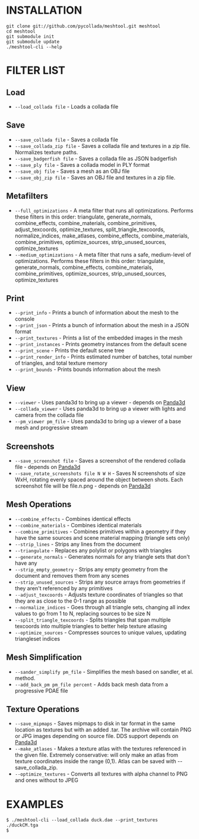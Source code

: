 INSTALLATION
============
    git clone git://github.com/pycollada/meshtool.git meshtool
    cd meshtool
    git submodule init
    git submodule update
    ./meshtool-cli --help

FILTER LIST
===========

Load
----
* ``--load_collada file`` - Loads a collada file

Save
----
* ``--save_collada file`` - Saves a collada file
* ``--save_collada_zip file`` - Saves a collada file and textures in a zip file.
Normalizes texture paths.
* ``--save_badgerfish file`` - Saves a collada file as JSON badgerfish
* ``--save_ply file`` - Saves a collada model in PLY format
* ``--save_obj file`` - Saves a mesh as an OBJ file
* ``--save_obj_zip file`` - Saves an OBJ file and textures in a zip file.

Metafilters
-----------
* ``--full_optimizations`` - A meta filter that runs all optimizations. Performs
these filters in this order: triangulate,
generate_normals, combine_effects, combine_materials,
combine_primitives, adjust_texcoords,
optimize_textures, split_triangle_texcoords,
normalize_indices, make_atlases, combine_effects,
combine_materials, combine_primitives,
optimize_sources, strip_unused_sources,
optimize_textures
* ``--medium_optimizations`` - A meta filter that runs a safe, medium-level of
optimizations. Performs these filters in this order:
triangulate, generate_normals, combine_effects,
combine_materials, combine_primitives,
optimize_sources, strip_unused_sources,
optimize_textures

Print
-----
* ``--print_info`` - Prints a bunch of information about the mesh to the console
* ``--print_json`` - Prints a bunch of information about the mesh in a JSON
format
* ``--print_textures`` - Prints a list of the embedded images in the mesh
* ``--print_instances`` - Prints geometry instances from the default scene
* ``--print_scene`` - Prints the default scene tree
* ``--print_render_info`` - Prints estimated number of batches, total number of
triangles, and total texture memory
* ``--print_bounds`` - Prints bounds information about the mesh

View
----
* ``--viewer`` - Uses panda3d to bring up a viewer - depends on
[Panda3d](http://www.panda3d.org/)
* ``--collada_viewer`` - Uses panda3d to bring up a viewer with lights and
camera from the collada file
* ``--pm_viewer pm_file`` - Uses panda3d to bring up a viewer of a base mesh and
progressive stream


Screenshots
-----------
* ``--save_screenshot file`` - Saves a screenshot of the rendered collada file -
depends on [Panda3d](http://www.panda3d.org/)
* ``--save_rotate_screenshots file N W H`` - Saves N screenshots of size WxH,
rotating evenly spaced around the object between shots. Each screenshot file
will be file.n.png - depends on [Panda3d](http://www.panda3d.org/)

Mesh Operations
---------------
* ``--combine_effects`` - Combines identical effects
* ``--combine_materials`` - Combines identical materials
* ``--combine_primitives`` - Combines primitives within a geometry if they have
the same sources and scene material mapping (triangle sets only)
* ``--strip_lines`` - Strips any lines from the document
* ``--triangulate`` - Replaces any polylist or polygons with triangles
* ``--generate_normals`` - Generates normals for any triangle sets that don't
have any
* ``--strip_empty_geometry`` - Strips any empty geometry from the document and
removes them from any scenes
* ``--strip_unused_sources`` - Strips any source arrays from geometries if they
aren't referenced by any primitives
* ``--adjust_texcoords`` - Adjusts texture coordinates of triangles so that they
are as close to the 0-1 range as possible
* ``--normalize_indices`` - Goes through all triangle sets, changing all index
values to go from 1 to N, replacing sources to be size N
* ``--split_triangle_texcoords`` - Splits triangles that span multiple texcoords into
multiple triangles to better help texture atlasing
* ``--optimize_sources`` - Compresses sources to unique values, updating
triangleset indices

Mesh Simplification
-------------------
* ``--sander_simplify pm_file`` - Simplifies the mesh based on sandler, et al. method.
* ``--add_back_pm pm_file percent`` - Adds back mesh data from a progressive PDAE file

Texture Operations
------------------
* ``--save_mipmaps`` - Saves mipmaps to disk in tar format in the same location
as textures but with an added .tar. The archive will contain PNG or JPG images
depending on source file. DDS support depends on
[Panda3d](http://www.panda3d.org/)
* ``--make_atlases`` - Makes a texture atlas with the textures referenced in the
given file. Extremely conservative: will only make an atlas from texture
coordinates inside the range (0,1). Atlas can be saved with --save_collada_zip.
* ``--optimize_textures`` - Converts all textures with alpha channel to PNG and
ones without to JPEG

EXAMPLES
========
    $ ./meshtool-cli --load_collada duck.dae --print_textures
    ./duckCM.tga
    $
